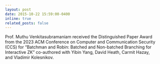 ```yaml
---
layout: post
date: 2015-10-22 15:59:00-0400
inline: true
related_posts: false
---
```


Prof. Muthu Venkitasubramaniam received the Distinguished Paper Award from the 2023 ACM Conference on Computer and Communication Security (CCS) for “Batchman and Robin: Batched and Non-batched Branching for Interactive ZK” co-authored with Yibin Yang, David Heath, Carmit Hazay, and Vladimir Kolesnikov.
